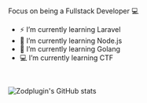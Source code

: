 Focus on being a Fullstack Developer 💻

- ⚡ I’m currently learning Laravel
- 🌠 I’m currently learning Node.js
- 🦠 I’m currently learning Golang
- 💻 I’m currently learning CTF
<br> 

![Zodplugin's GitHub stats](https://github-readme-stats.vercel.app/api?username=zodplugin&show_icons=true)
